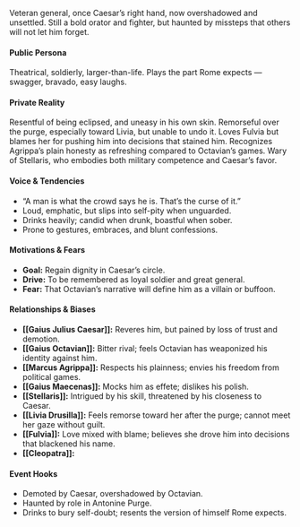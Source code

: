 Veteran general, once Caesar’s right hand, now overshadowed and unsettled. Still a bold orator and fighter, but haunted by missteps that others will not let him forget.

#### Public Persona

Theatrical, soldierly, larger-than-life. Plays the part Rome expects — swagger, bravado, easy laughs.

#### Private Reality

Resentful of being eclipsed, and uneasy in his own skin. Remorseful over the purge, especially toward Livia, but unable to undo it. Loves Fulvia but blames her for pushing him into decisions that stained him. Recognizes Agrippa’s plain honesty as refreshing compared to Octavian’s games. Wary of Stellaris, who embodies both military competence and Caesar’s favor.

#### Voice & Tendencies

- “A man is what the crowd says he is. That’s the curse of it.”
- Loud, emphatic, but slips into self-pity when unguarded.
- Drinks heavily; candid when drunk, boastful when sober.
- Prone to gestures, embraces, and blunt confessions.

#### Motivations & Fears

- **Goal:** Regain dignity in Caesar’s circle.
- **Drive:** To be remembered as loyal soldier and great general.
- **Fear:** That Octavian’s narrative will define him as a villain or buffoon.

#### Relationships & Biases

- **[[Gaius Julius Caesar]]:** Reveres him, but pained by loss of trust and demotion.
- **[[Gaius Octavian]]:** Bitter rival; feels Octavian has weaponized his identity against him.
- **[[Marcus Agrippa]]:** Respects his plainness; envies his freedom from political games.
- **[[Gaius Maecenas]]:** Mocks him as effete; dislikes his polish.
- **[[Stellaris]]:** Intrigued by his skill, threatened by his closeness to Caesar.
- **[[Livia Drusilla]]:** Feels remorse toward her after the purge; cannot meet her gaze without guilt.
- **[[Fulvia]]:** Love mixed with blame; believes she drove him into decisions that blackened his name.
- **[[Cleopatra]]:**

#### Event Hooks

- Demoted by Caesar, overshadowed by Octavian.
- Haunted by role in Antonine Purge.
- Drinks to bury self-doubt; resents the version of himself Rome expects.